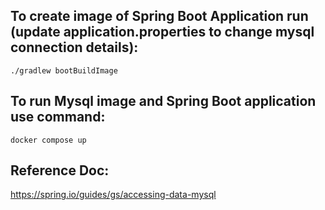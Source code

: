 ## To create image of Spring Boot Application run (update application.properties to change mysql connection details):
    ./gradlew bootBuildImage

## To run Mysql image and Spring Boot application use command:
    docker compose up


## Reference Doc:
https://spring.io/guides/gs/accessing-data-mysql
